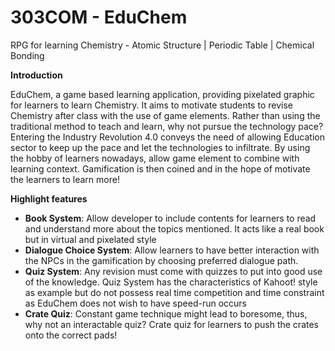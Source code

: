# 303COM - EduChem
RPG for learning Chemistry - Atomic Structure | Periodic Table | Chemical Bonding

**Introduction**

EduChem, a game based learning application, providing pixelated graphic for learners to learn Chemistry. It aims to motivate students to revise Chemistry after class with the use of game elements. Rather than using the traditional method to teach and learn, why not pursue the technology pace? Entering the Industry Revolution 4.0 conveys the need of allowing Education sector to keep up the pace and let the technologies to infiltrate. By using the hobby of learners nowadays, allow game element to combine with learning context. Gamification is then coined and in the hope of motivate the learners to learn more!


**Highlight features**

- **Book System**: Allow developer to include contents for learners to read and understand more about the topics mentioned. It acts like a real book but in virtual and pixelated style
- **Dialogue Choice System**: Allow learners to have better interaction with the NPCs in the gamification by choosing preferred dialogue path. 
- **Quiz System**: Any revision must come with quizzes to put into good use of the knowledge. Quiz System has the characteristics of Kahoot! style as example but do not possess real time competition and time constraint as EduChem does not wish to have speed-run occurs
- **Crate Quiz**: Constant game technique might lead to boresome, thus, why not an interactable quiz? Crate quiz for learners to push the crates onto the correct pads!



